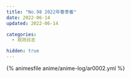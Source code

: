 ```yaml
---
title: "No.98 2022年春季番"
date: 2022-06-14
updated: 2022-06-14

categories: 
  - 观测日志

hidden: true
---
```


{% animesfile anime/anime-log/ar0002.yml %}
